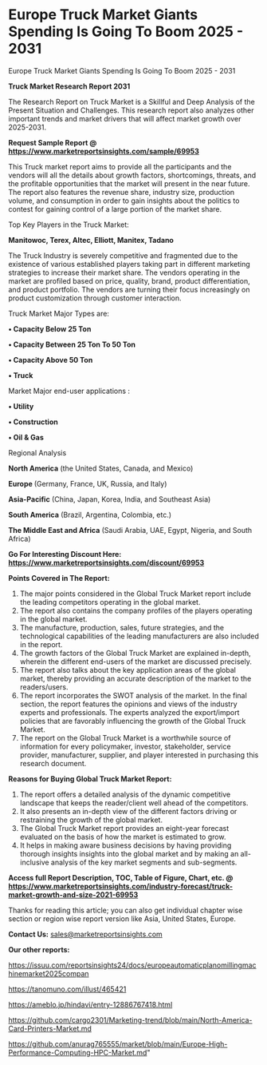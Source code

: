 # Europe Truck Market Giants Spending Is Going To Boom 2025 - 2031
 Europe Truck Market Giants Spending Is Going To Boom 2025 - 2031

<strong>Truck Market Research Report 2031</strong>

The Research Report on Truck Market is a Skillful and Deep Analysis of the Present Situation and Challenges. This research report also analyzes other important trends and market drivers that will affect market growth over 2025-2031.

<strong>Request Sample Report @ <a href=https://www.marketreportsinsights.com/sample/69953>https://www.marketreportsinsights.com/sample/69953</a></strong>

This Truck market report aims to provide all the participants and the vendors will all the details about growth factors, shortcomings, threats, and the profitable opportunities that the market will present in the near future. The report also features the revenue share, industry size, production volume, and consumption in order to gain insights about the politics to contest for gaining control of a large portion of the market share.

Top Key Players in the Truck Market:

<strong>Manitowoc, Terex, Altec, Elliott, Manitex, Tadano</strong>

The Truck Industry is severely competitive and fragmented due to the existence of various established players taking part in different marketing strategies to increase their market share. The vendors operating in the market are profiled based on price, quality, brand, product differentiation, and product portfolio. The vendors are turning their focus increasingly on product customization through customer interaction.

Truck Market Major Types are:

<strong>• Capacity Below 25 Ton

• Capacity Between 25 Ton To 50 Ton

• Capacity Above 50 Ton

• Truck</strong>

Market Major end-user applications :

<strong>• Utility

• Construction

• Oil & Gas</strong>

Regional Analysis

</u><strong><b>North America</b></strong> (the United States, Canada, and Mexico)

<strong><b>Europe </b></strong>(Germany, France, UK, Russia, and Italy)

<strong><b>Asia-Pacific</b></strong> (China, Japan, Korea, India, and Southeast Asia)

<strong><b>South America</b></strong> (Brazil, Argentina, Colombia, etc.)

<strong><b>The Middle East and Africa</b></strong> (Saudi Arabia, UAE, Egypt, Nigeria, and South Africa)

<strong>Go For Interesting Discount Here: <a href=https://www.marketreportsinsights.com/discount/69953>https://www.marketreportsinsights.com/discount/69953</a></strong>

<strong>Points Covered in The Report:</strong>
<ol>
  <li>The major points considered in the Global Truck Market report include the leading competitors operating in the global market.</li>
  <li>The report also contains the company profiles of the players operating in the global market.</li>
  <li>The manufacture, production, sales, future strategies, and the technological capabilities of the leading manufacturers are also included in the report.</li>
  <li>The growth factors of the Global Truck Market are explained in-depth, wherein the different end-users of the market are discussed precisely.</li>
  <li>The report also talks about the key application areas of the global market, thereby providing an accurate description of the market to the readers/users.</li>
  <li>The report incorporates the SWOT analysis of the market. In the final section, the report features the opinions and views of the industry experts and professionals. The experts analyzed the export/import policies that are favorably influencing the growth of the Global Truck Market.</li>
  <li>The report on the Global Truck Market is a worthwhile source of information for every policymaker, investor, stakeholder, service provider, manufacturer, supplier, and player interested in purchasing this research document.</li>
</ol>
<strong>Reasons for Buying Global Truck Market Report:</strong>

<ol>
  <li>The report offers a detailed analysis of the dynamic competitive landscape that keeps the reader/client well ahead of the competitors.</li>
  <li>It also presents an in-depth view of the different factors driving or restraining the growth of the global market.</li>
  <li>The Global Truck Market report provides an eight-year forecast evaluated on the basis of how the market is estimated to grow.</li>
  <li>It helps in making aware business decisions by having providing thorough insights insights into the global market and by making an all-inclusive analysis of the key market segments and sub-segments.</li>
</ol>
<strong>Access full Report Description, TOC, Table of Figure, Chart, etc. @ <a href=https://www.marketreportsinsights.com/industry-forecast/truck-market-growth-and-size-2021-69953>https://www.marketreportsinsights.com/industry-forecast/truck-market-growth-and-size-2021-69953</a></strong>


Thanks for reading this article; you can also get individual chapter wise section or region wise report version like Asia, United States, Europe.

<strong>Contact Us:</strong>
sales@marketreportsinsights.com

<strong>Our other reports:</strong>

<a href=https://issuu.com/reportsinsights24/docs/europeautomaticplanomillingmachinemarket2025compan>https://issuu.com/reportsinsights24/docs/europeautomaticplanomillingmachinemarket2025compan</a>

<a href=https://tanomuno.com/illust/465421>https://tanomuno.com/illust/465421</a>

<a href=https://ameblo.jp/hindavi/entry-12886767418.html>https://ameblo.jp/hindavi/entry-12886767418.html</a>

<a href=https://github.com/cargo2301/Marketing-trend/blob/main/North-America-Card-Printers-Market.md>https://github.com/cargo2301/Marketing-trend/blob/main/North-America-Card-Printers-Market.md</a>

<a href=https://github.com/anurag765555/market/blob/main/Europe-High-Performance-Computing-HPC-Market.md>https://github.com/anurag765555/market/blob/main/Europe-High-Performance-Computing-HPC-Market.md</a>"
